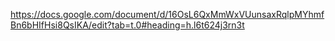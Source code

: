 https://docs.google.com/document/d/16OsL6QxMmWxVUunsaxRqlpMYhmfBn6bHIfHsi8QsIKA/edit?tab=t.0#heading=h.l6t624j3rn3t
